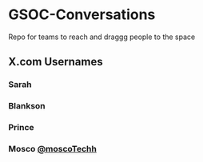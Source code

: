 # GSOC-Conversations
Repo for teams to reach and draggg people to the space


## X.com Usernames

### Sarah

### Blankson

### Prince

### Mosco [@moscoTechh](https://x.com/moscoTechh)

